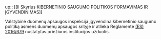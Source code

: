 up:: [[II Skyrius KIBERNETINIO SAUGUMO POLITIKOS FORMAVIMAS IR ĮGYVENDINIMAS]]

Valstybinė duomenų apsaugos inspekcija įgyvendina kibernetinio saugumo politiką asmens duomenų apsaugos srityje ir atlieka Reglamente [(ES) 2016/679](http://eur-lex.europa.eu/legal-content/LIT/TXT/?uri=CELEX:3679R2016&locale=lt) nustatytas priežiūros institucijos užduotis.